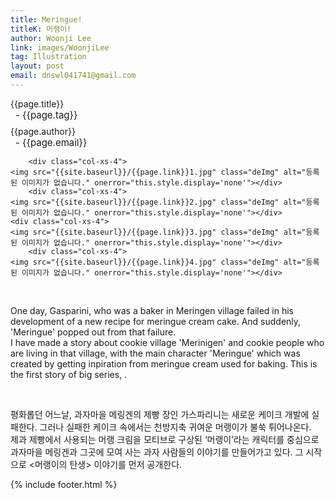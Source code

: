```yaml
---
title: Meringue!
titleK: 머랭이!
author: Woonji Lee
link: images/WoonjiLee
tag: Illustration
layout: post
email: dnswl041741@gmail.com
---	
```


<div class="container">

<div class="deDep">
{{page.title}}<br>
<p style="font-size:15px; margin:0px; padding:0px 0px 0px 8px; margin:0px 0px 8px 0px;">- {{page.tag}}</p>
{{page.author}}<br>
<p style="font-size:15px; margin:0px; padding:0px 0px 0px 8px;">- {{page.email}}</p>
</div>


<div class="row" class="imgcolor">
	
		<div class="col-xs-4">
	<img src="{{site.baseurl}}/{{page.link}}1.jpg" class="deImg" alt="등록된 이미지가 없습니다." onerror="this.style.display='none'"></div>
		<div class="col-xs-4">
	<img src="{{site.baseurl}}/{{page.link}}2.jpg" class="deImg" alt="등록된 이미지가 없습니다." onerror="this.style.display='none'"></div>
	<div class="col-xs-4">
	<img src="{{site.baseurl}}/{{page.link}}3.jpg" class="deImg" alt="등록된 이미지가 없습니다." onerror="this.style.display='none'"></div>
		<div class="col-xs-4">
	<img src="{{site.baseurl}}/{{page.link}}4.jpg" class="deImg" alt="등록된 이미지가 없습니다." onerror="this.style.display='none'"></div>
	
</div>
<br>

<div class="det lato">



One day, Gasparini, who was a baker in Meringen village failed in his development of a new recipe for meringue cream cake. And suddenly, 'Meringue' popped out from that failure.
<br>
I have made a story about cookie village 'Merinigen' and cookie people who are living in that village, with the main character 'Meringue' which was created by getting inpiration from meringue cream used for baking. This is the first story of big series, <Birth of Meringue>.



</div>

<br>

<div class="noto">

평화롭던 어느날,  과자마을 메링겐의 제빵 장인 가스파리니는 새로운 케이크 개발에 실패한다. 그러나 실패한 케이크 속에서는 천방지축 귀여운 머랭이가 불쑥 튀어나온다.
<br>
제과 제빵에서 사용되는 머랭 크림을 모티브로 구상된 ‘머랭이’라는 캐릭터를 중심으로 과자마을 메링겐과 그곳에 모여 사는 과자 사람들의 이야기를 만들어가고 있다. 그 시작으로 <머랭이의 탄생> 이야기를 먼저 공개한다.


</div>
 {% include footer.html %}